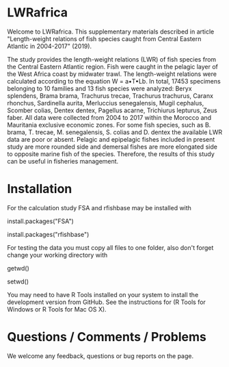 # LWRafrica
Welcome to LWRafrica. This supplementary materials described in article "Length-weight relations of fish species caught from Central Eastern Atlantic in 2004-2017" (2019).

The study provides the length-weight relations (LWR) of fish species from the Central Eastern Atlantic region. Fish were caught in the pelagic layer of the West Africa coast by midwater trawl. The length-weight relations were calculated according to the equation W = a•T•Lb. In total, 17453 specimens belonging to 10 families and 13 fish species were analyzed: Beryx splendens, Brama brama, Trachurus trecae, Trachurus trachurus, Caranx rhonchus, Sardinella aurita, Merluccius senegalensis, Mugil cephalus, Scomber colias, Dentex dentex, Pagellus acarne, Trichiurus lepturus, Zeus faber. All data were collected from 2004 to 2017 within the Morocco and Mauritania exclusive economic zones. For some fish species, such as B. brama, T. trecae, M. senegalensis, S. colias and D. dentex the available LWR data are poor or absent. Pelagic and epipelagic fishes included in present study are more rounded side and demersal fishes are more elongated side to opposite marine fish of the species. Therefore, the results of this study can be useful in fisheries management.

# Installation
For the calculation study FSA and rfishbase may be installed with

install.packages("FSA")

install.packages("rfishbase")

For testing the data you must copy all files to one folder, also don't forget change your working directory with 

getwd()

setwd()

You may need to have R Tools installed on your system to install the development version from GitHub. See the instructions for (R Tools for Windows or R Tools for Mac OS X).

# Questions / Comments / Problems
We welcome any feedback, questions or bug reports on the page. 
